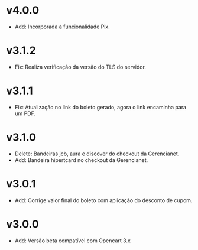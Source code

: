 # v4.0.0

* Add: Incorporada a funcionalidade Pix.

# v3.1.2

* Fix: Realiza verificação da versão do TLS do servidor.

# v3.1.1

* Fix:  Atualização no link do boleto gerado, agora o link encaminha para um PDF.

# v3.1.0

* Delete: Bandeiras jcb, aura e discover do checkout da Gerencianet.
* Add: Bandeira hipertcard no checkout da Gerencianet.

# v3.0.1

* Add: Corrige valor final do boleto com aplicação do desconto de cupom.

# v3.0.0

* Add: Versão beta compatível com Opencart 3.x
